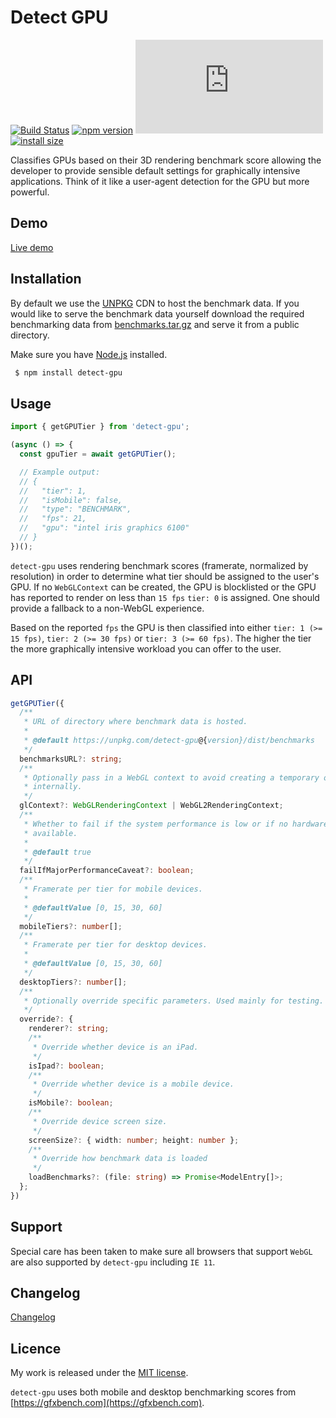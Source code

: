# Detect GPU

[![Build Status](https://travis-ci.com/TimvanScherpenzeel/detect-gpu.svg?branch=master)](https://travis-ci.com/TimvanScherpenzeel/detect-gpu)
[![npm version](https://badge.fury.io/js/detect-gpu.svg)](https://badge.fury.io/js/detect-gpu)
[![gzip size](https://img.badgesize.io/https:/unpkg.com/detect-gpu/dist/detect-gpu.esm.js?compression=gzip)](https://unpkg.com/detect-gpu)
[![install size](https://packagephobia.now.sh/badge?p=detect-gpu)](https://packagephobia.now.sh/result?p=detect-gpu)

Classifies GPUs based on their 3D rendering benchmark score allowing the developer to provide sensible default settings for graphically intensive applications. Think of it like a user-agent detection for the GPU but more powerful.

## Demo

[Live demo](https://codesandbox.io/s/jolly-clarke-cjxb3?file=/src/index.js)

## Installation

By default we use the [UNPKG](https://unpkg.com) CDN to host the benchmark data. If you would like to serve the benchmark data yourself download the required benchmarking data from [benchmarks.tar.gz](https://github.com/pmndrs/detect-gpu/raw/master/benchmarks.tar.gz) and serve it from a public directory.

Make sure you have [Node.js](http://nodejs.org/) installed.

```sh
 $ npm install detect-gpu
```

## Usage

```ts
import { getGPUTier } from 'detect-gpu';

(async () => {
  const gpuTier = await getGPUTier();

  // Example output:
  // {
  //   "tier": 1,
  //   "isMobile": false,
  //   "type": "BENCHMARK",
  //   "fps": 21,
  //   "gpu": "intel iris graphics 6100"
  // }
})();
```

`detect-gpu` uses rendering benchmark scores (framerate, normalized by resolution) in order to determine what tier should be assigned to the user's GPU. If no `WebGLContext` can be created, the GPU is blocklisted or the GPU has reported to render on less than `15 fps` `tier: 0` is assigned. One should provide a fallback to a non-WebGL experience.

Based on the reported `fps` the GPU is then classified into either `tier: 1 (>= 15 fps)`, `tier: 2 (>= 30 fps)` or `tier: 3 (>= 60 fps)`. The higher the tier the more graphically intensive workload you can offer to the user.

## API

```ts
getGPUTier({
  /**
   * URL of directory where benchmark data is hosted.
   *
   * @default https://unpkg.com/detect-gpu@{version}/dist/benchmarks
   */
  benchmarksURL?: string;
  /**
   * Optionally pass in a WebGL context to avoid creating a temporary one
   * internally.
   */
  glContext?: WebGLRenderingContext | WebGL2RenderingContext;
  /**
   * Whether to fail if the system performance is low or if no hardware GPU is
   * available.
   *
   * @default true
   */
  failIfMajorPerformanceCaveat?: boolean;
  /**
   * Framerate per tier for mobile devices.
   *
   * @defaultValue [0, 15, 30, 60]
   */
  mobileTiers?: number[];
  /**
   * Framerate per tier for desktop devices.
   *
   * @defaultValue [0, 15, 30, 60]
   */
  desktopTiers?: number[];
  /**
   * Optionally override specific parameters. Used mainly for testing.
   */
  override?: {
    renderer?: string;
    /**
     * Override whether device is an iPad.
     */
    isIpad?: boolean;
    /**
     * Override whether device is a mobile device.
     */
    isMobile?: boolean;
    /**
     * Override device screen size.
     */
    screenSize?: { width: number; height: number };
    /**
     * Override how benchmark data is loaded
     */
    loadBenchmarks?: (file: string) => Promise<ModelEntry[]>;
  };
})
```

## Support

Special care has been taken to make sure all browsers that support `WebGL` are also supported by `detect-gpu` including `IE 11`.

## Changelog

[Changelog](CHANGELOG.md)

## Licence

My work is released under the [MIT license](https://raw.githubusercontent.com/pmndrs/detect-gpu/master/LICENSE).

`detect-gpu` uses both mobile and desktop benchmarking scores from [https://gfxbench.com](https://gfxbench.com).
